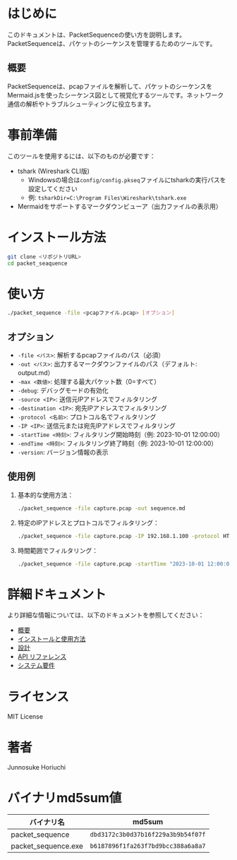 # はじめに
このドキュメントは、PacketSequenceの使い方を説明します。PacketSequenceは、パケットのシーケンスを管理するためのツールです。

## 概要
PacketSequenceは、pcapファイルを解析して、パケットのシーケンスをMermaid.jsを使ったシーケンス図として視覚化するツールです。ネットワーク通信の解析やトラブルシューティングに役立ちます。


# 事前準備
このツールを使用するには、以下のものが必要です：
- tshark (Wireshark CLI版)
  - Windowsの場合は`config/config.pkseq`ファイルにtsharkの実行パスを設定してください
  - 例: `tsharkDir=C:\Program Files\Wireshark\tshark.exe`
- Mermaidをサポートするマークダウンビューア（出力ファイルの表示用）

# インストール方法
```bash
git clone <リポジトリURL>
cd packet_seaquence
```

# 使い方
```bash
./packet_sequence -file <pcapファイル.pcap> [オプション]
```

## オプション
- `-file <パス>`: 解析するpcapファイルのパス（必須）
- `-out <パス>`: 出力するマークダウンファイルのパス（デフォルト: output.md）
- `-max <数値>`: 処理する最大パケット数（0=すべて）
- `-debug`: デバッグモードの有効化
- `-source <IP>`: 送信元IPアドレスでフィルタリング
- `-destination <IP>`: 宛先IPアドレスでフィルタリング
- `-protocol <名前>`: プロトコル名でフィルタリング
- `-IP <IP>`: 送信元または宛先IPアドレスでフィルタリング
- `-startTime <時刻>`: フィルタリング開始時刻（例: 2023-10-01 12:00:00）
- `-endTime <時刻>`: フィルタリング終了時刻（例: 2023-10-01 12:00:00）
- `-version`: バージョン情報の表示

## 使用例
1. 基本的な使用方法：
   ```bash
   ./packet_sequence -file capture.pcap -out sequence.md
   ```

2. 特定のIPアドレスとプロトコルでフィルタリング：
   ```bash
   ./packet_sequence -file capture.pcap -IP 192.168.1.100 -protocol HTTP
   ```

3. 時間範囲でフィルタリング：
   ```bash
   ./packet_sequence -file capture.pcap -startTime "2023-10-01 12:00:00" -endTime "2023-10-01 12:05:00"
   ```

# 詳細ドキュメント
より詳細な情報については、以下のドキュメントを参照してください：

- [概要](docs/jp/overview.md)
- [インストールと使用方法](docs/jp/User_guide.md)
- [設計](docs/jp/design.md)
- [API リファレンス](docs/jp/api.md)
- [システム要件](docs/jp/requirements.md)

# ライセンス
MIT License

# 著者
Junnosuke Horiuchi

# バイナリmd5sum値
|バイナリ名|md5sum|
|---|---|
|packet_sequence|`dbd3172c3b0d37b16f229a3b9b54f07f`|
|packet_sequence.exe|`b6187896f1fa263f7bd9bcc388a6a8a7`|

